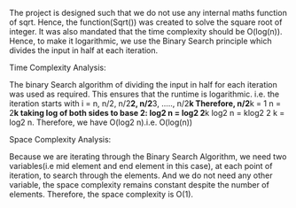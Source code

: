 The project is designed such that we do not use any internal maths function of sqrt.
Hence, the function(Sqrt()) was created to solve the square root of integer.
It was also mandated that the time complexity should be O(log(n)). Hence, to make it logarithmic, we use the 
Binary Search principle which divides the input in half at each iteration.

Time Complexity Analysis:

The binary Search algorithm of dividing the input in half for each iteration was used as required. This ensures that the runtime is 
logarithmic. i.e. the iteration starts with i = n, n/2, n/2**2, n/2**3, ....., n/2**k
Therefore, n/2**k = 1
           n = 2**k
        taking log of both sides to base 2:
        log2 n = log2 2**k
        log2 n = klog2 2
        k = log2 n. Therefore, we have O(log2 n).i.e. O(log(n))

Space Complexity Analysis:

Because we are iterating through the Binary Search Algorithm, we need two variables(i.e mid element and end element in this case), at each point of iteration, to search through the elements. And we do not need any other variable, the space complexity remains constant despite the number of elements. Therefore, the space complexity is O(1).



           